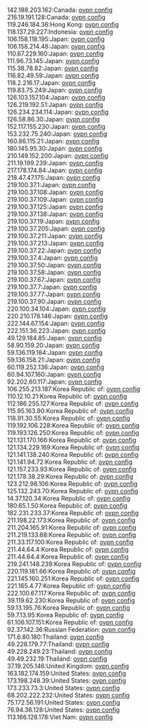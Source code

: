 142.188.203.162:Canada: [ovpn config](vpn/142_188_203_162.ovpn)  
216.19.191.128:Canada: [ovpn config](vpn/216_19_191_128.ovpn)  
119.246.184.36:Hong Kong: [ovpn config](vpn/119_246_184_36.ovpn)  
118.137.29.227:Indonesia: [ovpn config](vpn/118_137_29_227.ovpn)  
106.158.118.195:Japan: [ovpn config](vpn/106_158_118_195.ovpn)  
106.158.214.48:Japan: [ovpn config](vpn/106_158_214_48.ovpn)  
110.67.229.160:Japan: [ovpn config](vpn/110_67_229_160.ovpn)  
111.96.73.145:Japan: [ovpn config](vpn/111_96_73_145.ovpn)  
115.38.78.82:Japan: [ovpn config](vpn/115_38_78_82.ovpn)  
116.82.49.59:Japan: [ovpn config](vpn/116_82_49_59.ovpn)  
118.2.216.17:Japan: [ovpn config](vpn/118_2_216_17.ovpn)  
119.83.75.249:Japan: [ovpn config](vpn/119_83_75_249.ovpn)  
126.103.157.104:Japan: [ovpn config](vpn/126_103_157_104.ovpn)  
126.219.192.51:Japan: [ovpn config](vpn/126_219_192_51.ovpn)  
126.234.234.114:Japan: [ovpn config](vpn/126_234_234_114.ovpn)  
126.58.86.30:Japan: [ovpn config](vpn/126_58_86_30.ovpn)  
152.117.155.230:Japan: [ovpn config](vpn/152_117_155_230.ovpn)  
153.232.75.240:Japan: [ovpn config](vpn/153_232_75_240.ovpn)  
160.86.115.21:Japan: [ovpn config](vpn/160_86_115_21.ovpn)  
180.145.95.30:Japan: [ovpn config](vpn/180_145_95_30.ovpn)  
210.149.152.200:Japan: [ovpn config](vpn/210_149_152_200.ovpn)  
211.19.199.239:Japan: [ovpn config](vpn/211_19_199_239.ovpn)  
217.178.174.84:Japan: [ovpn config](vpn/217_178_174_84.ovpn)  
218.47.47.175:Japan: [ovpn config](vpn/218_47_47_175.ovpn)  
219.100.37.1:Japan: [ovpn config](vpn/219_100_37_1.ovpn)  
219.100.37.108:Japan: [ovpn config](vpn/219_100_37_108.ovpn)  
219.100.37.109:Japan: [ovpn config](vpn/219_100_37_109.ovpn)  
219.100.37.125:Japan: [ovpn config](vpn/219_100_37_125.ovpn)  
219.100.37.138:Japan: [ovpn config](vpn/219_100_37_138.ovpn)  
219.100.37.19:Japan: [ovpn config](vpn/219_100_37_19.ovpn)  
219.100.37.205:Japan: [ovpn config](vpn/219_100_37_205.ovpn)  
219.100.37.211:Japan: [ovpn config](vpn/219_100_37_211.ovpn)  
219.100.37.213:Japan: [ovpn config](vpn/219_100_37_213.ovpn)  
219.100.37.22:Japan: [ovpn config](vpn/219_100_37_22.ovpn)  
219.100.37.4:Japan: [ovpn config](vpn/219_100_37_4.ovpn)  
219.100.37.50:Japan: [ovpn config](vpn/219_100_37_50.ovpn)  
219.100.37.58:Japan: [ovpn config](vpn/219_100_37_58.ovpn)  
219.100.37.67:Japan: [ovpn config](vpn/219_100_37_67.ovpn)  
219.100.37.7:Japan: [ovpn config](vpn/219_100_37_7.ovpn)  
219.100.37.77:Japan: [ovpn config](vpn/219_100_37_77.ovpn)  
219.100.37.90:Japan: [ovpn config](vpn/219_100_37_90.ovpn)  
220.100.34.104:Japan: [ovpn config](vpn/220_100_34_104.ovpn)  
220.210.178.146:Japan: [ovpn config](vpn/220_210_178_146.ovpn)  
222.144.67.154:Japan: [ovpn config](vpn/222_144_67_154.ovpn)  
222.151.36.223:Japan: [ovpn config](vpn/222_151_36_223.ovpn)  
49.129.184.85:Japan: [ovpn config](vpn/49_129_184_85.ovpn)  
58.90.159.20:Japan: [ovpn config](vpn/58_90_159_20.ovpn)  
59.136.119.184:Japan: [ovpn config](vpn/59_136_119_184.ovpn)  
59.136.158.21:Japan: [ovpn config](vpn/59_136_158_21.ovpn)  
60.119.252.136:Japan: [ovpn config](vpn/60_119_252_136.ovpn)  
60.94.107.160:Japan: [ovpn config](vpn/60_94_107_160.ovpn)  
92.202.60.117:Japan: [ovpn config](vpn/92_202_60_117.ovpn)  
106.255.213.187:Korea Republic of: [ovpn config](vpn/106_255_213_187.ovpn)  
110.12.10.21:Korea Republic of: [ovpn config](vpn/110_12_10_21.ovpn)  
112.186.255.127:Korea Republic of: [ovpn config](vpn/112_186_255_127.ovpn)  
115.95.163.90:Korea Republic of: [ovpn config](vpn/115_95_163_90.ovpn)  
118.91.30.55:Korea Republic of: [ovpn config](vpn/118_91_30_55.ovpn)  
119.192.106.228:Korea Republic of: [ovpn config](vpn/119_192_106_228.ovpn)  
119.193.126.250:Korea Republic of: [ovpn config](vpn/119_193_126_250.ovpn)  
121.131.170.166:Korea Republic of: [ovpn config](vpn/121_131_170_166.ovpn)  
121.134.229.169:Korea Republic of: [ovpn config](vpn/121_134_229_169.ovpn)  
121.141.138.240:Korea Republic of: [ovpn config](vpn/121_141_138_240.ovpn)  
121.141.94.72:Korea Republic of: [ovpn config](vpn/121_141_94_72.ovpn)  
121.157.233.93:Korea Republic of: [ovpn config](vpn/121_157_233_93.ovpn)  
121.178.38.29:Korea Republic of: [ovpn config](vpn/121_178_38_29.ovpn)  
123.212.98.106:Korea Republic of: [ovpn config](vpn/123_212_98_106.ovpn)  
125.132.243.70:Korea Republic of: [ovpn config](vpn/125_132_243_70.ovpn)  
14.37.120.34:Korea Republic of: [ovpn config](vpn/14_37_120_34.ovpn)  
180.65.1.50:Korea Republic of: [ovpn config](vpn/180_65_1_50.ovpn)  
182.231.233.37:Korea Republic of: [ovpn config](vpn/182_231_233_37.ovpn)  
211.198.22.173:Korea Republic of: [ovpn config](vpn/211_198_22_173.ovpn)  
211.204.165.91:Korea Republic of: [ovpn config](vpn/211_204_165_91.ovpn)  
211.219.133.68:Korea Republic of: [ovpn config](vpn/211_219_133_68.ovpn)  
211.33.117.100:Korea Republic of: [ovpn config](vpn/211_33_117_100.ovpn)  
211.44.64.4:Korea Republic of: [ovpn config](vpn/211_44_64_4.ovpn)  
211.44.64.4:Korea Republic of: [ovpn config](vpn/211_44_64_4.ovpn)  
219.241.148.239:Korea Republic of: [ovpn config](vpn/219_241_148_239.ovpn)  
220.119.181.66:Korea Republic of: [ovpn config](vpn/220_119_181_66.ovpn)  
221.145.160.251:Korea Republic of: [ovpn config](vpn/221_145_160_251.ovpn)  
221.165.4.77:Korea Republic of: [ovpn config](vpn/221_165_4_77.ovpn)  
222.100.67.117:Korea Republic of: [ovpn config](vpn/222_100_67_117.ovpn)  
39.119.62.230:Korea Republic of: [ovpn config](vpn/39_119_62_230.ovpn)  
59.13.195.76:Korea Republic of: [ovpn config](vpn/59_13_195_76.ovpn)  
59.7.13.95:Korea Republic of: [ovpn config](vpn/59_7_13_95.ovpn)  
61.106.107.151:Korea Republic of: [ovpn config](vpn/61_106_107_151.ovpn)  
92.37.142.36:Russian Federation: [ovpn config](vpn/92_37_142_36.ovpn)  
171.6.80.180:Thailand: [ovpn config](vpn/171_6_80_180.ovpn)  
49.228.179.77:Thailand: [ovpn config](vpn/49_228_179_77.ovpn)  
49.228.249.23:Thailand: [ovpn config](vpn/49_228_249_23.ovpn)  
49.49.232.19:Thailand: [ovpn config](vpn/49_49_232_19.ovpn)  
37.19.205.146:United Kingdom: [ovpn config](vpn/37_19_205_146.ovpn)  
163.182.174.159:United States: [ovpn config](vpn/163_182_174_159.ovpn)  
173.198.248.39:United States: [ovpn config](vpn/173_198_248_39.ovpn)  
173.233.73.3:United States: [ovpn config](vpn/173_233_73_3.ovpn)  
68.202.222.232:United States: [ovpn config](vpn/68_202_222_232.ovpn)  
75.172.56.191:United States: [ovpn config](vpn/75_172_56_191.ovpn)  
76.94.36.128:United States: [ovpn config](vpn/76_94_36_128.ovpn)  
113.166.128.178:Viet Nam: [ovpn config](vpn/113_166_128_178.ovpn)  
